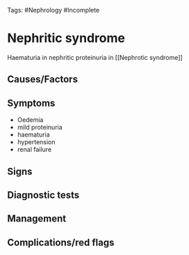 Tags: #Nephrology #Incomplete 
# Nephritic syndrome
Haematuria in nephritic proteinuria in [[Nephrotic syndrome]]


## Causes/Factors


## Symptoms
- Oedemia
- mild proteinuria
- haematuria 
- hypertension
- renal failure

## Signs


## Diagnostic tests


## Management


## Complications/red flags


